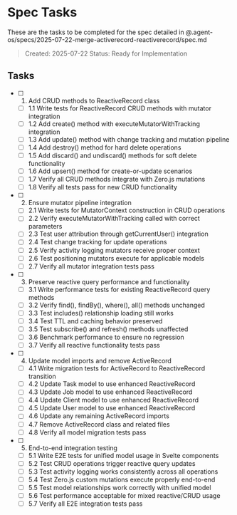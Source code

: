 # Spec Tasks

These are the tasks to be completed for the spec detailed in @.agent-os/specs/2025-07-22-merge-activerecord-reactiverecord/spec.md

> Created: 2025-07-22
> Status: Ready for Implementation

## Tasks

- [ ] 1. Add CRUD methods to ReactiveRecord class
  - [ ] 1.1 Write tests for ReactiveRecord CRUD methods with mutator integration
  - [ ] 1.2 Add create() method with executeMutatorWithTracking integration
  - [ ] 1.3 Add update() method with change tracking and mutation pipeline
  - [ ] 1.4 Add destroy() method for hard delete operations
  - [ ] 1.5 Add discard() and undiscard() methods for soft delete functionality
  - [ ] 1.6 Add upsert() method for create-or-update scenarios
  - [ ] 1.7 Verify all CRUD methods integrate with Zero.js mutations
  - [ ] 1.8 Verify all tests pass for new CRUD functionality

- [ ] 2. Ensure mutator pipeline integration
  - [ ] 2.1 Write tests for MutatorContext construction in CRUD operations
  - [ ] 2.2 Verify executeMutatorWithTracking called with correct parameters
  - [ ] 2.3 Test user attribution through getCurrentUser() integration
  - [ ] 2.4 Test change tracking for update operations
  - [ ] 2.5 Verify activity logging mutators receive proper context
  - [ ] 2.6 Test positioning mutators execute for applicable models
  - [ ] 2.7 Verify all mutator integration tests pass

- [ ] 3. Preserve reactive query performance and functionality
  - [ ] 3.1 Write performance tests for existing ReactiveRecord query methods
  - [ ] 3.2 Verify find(), findBy(), where(), all() methods unchanged
  - [ ] 3.3 Test includes() relationship loading still works
  - [ ] 3.4 Test TTL and caching behavior preserved
  - [ ] 3.5 Test subscribe() and refresh() methods unaffected
  - [ ] 3.6 Benchmark performance to ensure no regression
  - [ ] 3.7 Verify all reactive functionality tests pass

- [ ] 4. Update model imports and remove ActiveRecord
  - [ ] 4.1 Write migration tests for ActiveRecord to ReactiveRecord transition
  - [ ] 4.2 Update Task model to use enhanced ReactiveRecord
  - [ ] 4.3 Update Job model to use enhanced ReactiveRecord  
  - [ ] 4.4 Update Client model to use enhanced ReactiveRecord
  - [ ] 4.5 Update User model to use enhanced ReactiveRecord
  - [ ] 4.6 Update any remaining ActiveRecord imports
  - [ ] 4.7 Remove ActiveRecord class and related files
  - [ ] 4.8 Verify all model migration tests pass

- [ ] 5. End-to-end integration testing
  - [ ] 5.1 Write E2E tests for unified model usage in Svelte components
  - [ ] 5.2 Test CRUD operations trigger reactive query updates
  - [ ] 5.3 Test activity logging works consistently across all operations
  - [ ] 5.4 Test Zero.js custom mutations execute properly end-to-end
  - [ ] 5.5 Test model relationships work correctly with unified model
  - [ ] 5.6 Test performance acceptable for mixed reactive/CRUD usage
  - [ ] 5.7 Verify all E2E integration tests pass
